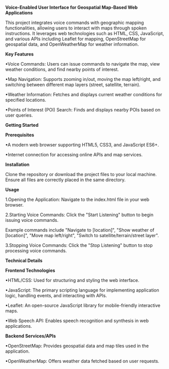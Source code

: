 **Voice-Enabled User Interface for Geospatial Map-Based Web Applications**

This project integrates voice commands with geographic mapping functionalities, allowing users to interact with maps through spoken instructions. It leverages web technologies such as HTML, CSS, JavaScript, and various APIs including Leaflet for mapping, OpenStreetMap for geospatial data, and OpenWeatherMap for weather information.

**Key Features**

•Voice Commands: Users can issue commands to navigate the map, view weather conditions, and find nearby points of interest.

•Map Navigation: Supports zooming in/out, moving the map left/right, and switching between different map layers (street, satellite, terrain).

•Weather Information: Fetches and displays current weather conditions for specified locations.

•Points of Interest (POI) Search: Finds and displays nearby POIs based on user queries.

**Getting Started**

**Prerequisites**

•A modern web browser supporting HTML5, CSS3, and JavaScript ES6+.

•Internet connection for accessing online APIs and map services.

**Installation**

Clone the repository or download the project files to your local machine. Ensure all files are correctly placed in the same directory.

**Usage**

1.Opening the Application: Navigate to the index.html file in your web browser.

2.Starting Voice Commands: Click the "Start Listening" button to begin issuing voice commands.

Example commands include "Navigate to [location]", "Show weather of [location]", "Move map left/right", "Switch to satellite/terrain/street layer".

3.Stopping Voice Commands: Click the "Stop Listening" button to stop processing voice commands.

**Technical Details**

**Frontend Technologies**

•HTML/CSS: Used for structuring and styling the web interface.

•JavaScript: The primary scripting language for implementing application logic, handling events, and interacting with APIs.

•Leaflet: An open-source JavaScript library for mobile-friendly interactive maps.

•Web Speech API: Enables speech recognition and synthesis in web applications.

**Backend Services/APIs**

•OpenStreetMap: Provides geospatial data and map tiles used in the application.

•OpenWeatherMap: Offers weather data fetched based on user requests.
